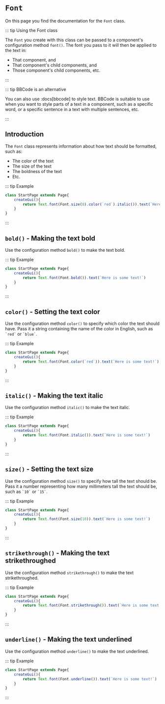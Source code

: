 <script>
	import ViewApp from '$lib/ViewApp.svelte'
</script>

# `Font`
On this page you find the documentation for the `Font` class.

::: tip Using the Font class

The `Font` you create with this class can be passed to a component's configuration method `font()`. The font you pass to it will then be applied to the text in:

* That component, and
* That component's child components, and
* Those component's child components, etc.

:::

::: tip BBCode is an alternative

You can also use :docs[bbcode] to style text. BBCode is suitable to use when you want to style parts of a text in a component, such as a specific word, or a specific sentence in a text with multiple sentences, etc.

:::


## Introduction
The `Font` class represents information about how text should be formatted, such as:

* The color of the text
* The size of the text
* The boldness of the text
* Etc.

::: tip Example

```js baga-show
class StartPage extends Page{
	createGui(){
		return Text.font(Font.size(8).color(`red`).italic()).text(`Here is some text!`)
	}
}
```

:::




## `bold()` - Making the text bold
Use the configuration method `bold()` to make the text bold.

::: tip Example

```js baga-show-editor-code
class StartPage extends Page{
	createGui(){
		return Text.font(Font.bold()).text(`Here is some text!`)
	}
}
```

:::




## `color()` - Setting the text color
Use the configuration method `color()` to specify which color the text should have. Pass it a string containing the name of the color in English, such as `` `red` `` or `` `blue` ``.

::: tip Example

```js baga-show-editor-code
class StartPage extends Page{
	createGui(){
		return Text.font(Font.color(`red`)).text(`Here is some text!`)
	}
}
```

:::




## `italic()` - Making the text italic
Use the configuration method `italic()` to make the text italic.

::: tip Example

```js baga-show-editor-code
class StartPage extends Page{
	createGui(){
		return Text.font(Font.italic()).text(`Here is some text!`)
	}
}
```

:::




## `size()` - Setting the text size
Use the configuration method `size()` to specify how tall the text should be. Pass it a number representing how many millimeters tall the text should be, such as `` `10` `` or `` `15` ``.

::: tip Example

```js baga-show-editor-code
class StartPage extends Page{
	createGui(){
		return Text.font(Font.size(10)).text(`Here is some text!`)
	}
}
```

:::




## `strikethrough()` - Making the text strikethroughed
Use the configuration method `strikethrough()` to make the text strikethroughed.

::: tip Example

```js baga-show-editor-code
class StartPage extends Page{
	createGui(){
		return Text.font(Font.strikethrough()).text(`Here is some text!`)
	}
}
```

:::




## `underline()` - Making the text underlined
Use the configuration method `underline()` to make the text underlined.

::: tip Example

```js baga-show-editor-code
class StartPage extends Page{
	createGui(){
		return Text.font(Font.underline()).text(`Here is some text!`)
	}
}
```

:::